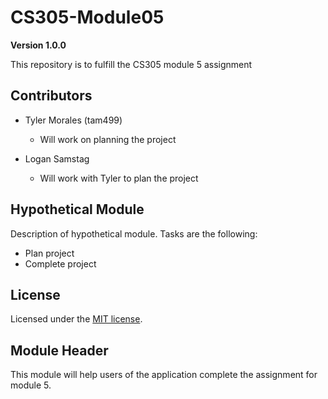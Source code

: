 # CS305-Module05

**Version 1.0.0**

This repository is to fulfill the CS305 module 5 assignment

## Contributors

- Tyler Morales (tam499)
  - Will work on planning the project
   
- Logan Samstag
  - Will work with Tyler to plan the project   

## Hypothetical Module

Description of hypothetical module. Tasks are the following:
  - Plan project
  - Complete project

## License 

Licensed under the [MIT license](LICENSE).

## Module Header 

This module will help users of the application complete the assignment for module 5. 




